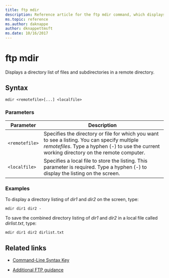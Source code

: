 ```yaml
---
title: ftp mdir
description: Reference article for the ftp mdir command, which displays a directory list of files and subdirectories in a remote directory.
ms.topic: reference
ms.author: daknappe
author: dknappettmsft
ms.date: 10/16/2017
---
```


# ftp mdir



Displays a directory list of files and subdirectories in a remote directory.

## Syntax

```
mdir <remotefile>[...] <localfile>
```

### Parameters

| Parameter | Description |
| --------- | ----------- |
| `<remotefile>` | Specifies the directory or file for which you want to see a listing. You can specify multiple *remotefiles*. Type a hyphen (-) to use the current working directory on the remote computer. |
| `<localfile>` | Specifies a local file to store the listing. This parameter is required. Type a hyphen (-) to display the listing on the screen. |

### Examples

To display a directory listing of *dir1* and *dir2* on the screen, type:

```
mdir dir1 dir2 -
```

To save the combined directory listing of *dir1* and *dir2* in a local file called *dirlist.txt*, type:

```
mdir dir1 dir2 dirlist.txt
```

## Related links

- [Command-Line Syntax Key](command-line-syntax-key.md)

- [Additional FTP guidance](/previous-versions/orphan-topics/ws.10/cc756013(v=ws.10))
